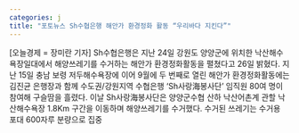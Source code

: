 ```yaml
---
categories: j
title: "포토뉴스 Sh수협은행 해안가 환경정화 활동 “우리바다 지킨다”"
---
```

[오늘경제 = 장미란 기자] Sh수협은행은 지난 24일 강원도 양양군에 위치한 낙산해수욕장일대에서 해양쓰레기를 수거하는 해안가 환경정화활동을 펼쳤다고 26일 밝혔다. 지난 15일 충남 보령 저두해수욕장에 이어 9월에 두 번째로 열린 해안가 환경정화활동에는 김진균 은행장과 함께 수도권/강원지역 수협은행 ‘Sh사랑海봉사단’ 임직원 80여 명이 참여해 구슬땀을 흘렸다. 이날 Sh사랑海봉사단은 양양군수협 산하 낙산어촌계 관할 낙산해수욕장 1.8Km 구간을 이동하며 해양쓰레기를 수거했다. 수거된 쓰레기는 수거용 포대 600자루 분량으로 집중
